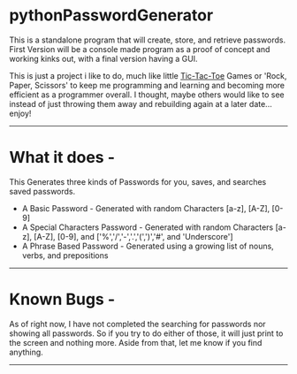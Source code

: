 # pythonPasswordGenerator

<p>This is a standalone program that will create, store, and retrieve passwords.  First Version will be a console made program as a proof of concept and working kinks out, with a final version having a GUI.</p>

<p>This is just a project i like to do, much like little <a href="https://github.com/matthewBeckwith/TeachBradPython_Tic-Tac-Toe/tree/gfx">Tic-Tac-Toe</a> Games or 'Rock, Paper, Scissors' to keep me programming and learning and becoming more efficient as a programmer overall. I thought, maybe others would like to see instead of just throwing them away and rebuilding again at a later date... enjoy!</p>
<hr>

# What it does -

This Generates three kinds of Passwords for you, saves, and searches saved passwords.

* A Basic Password - Generated with random Characters [a-z], [A-Z], [0-9]
* A Special Characters Password - Generated with random Characters [a-z], [A-Z], [0-9], and ['%','/','-','.','(',')','#', and 'Underscore']
* A Phrase Based Password - Generated using a growing list of nouns, verbs, and prepositions
---

# Known Bugs -

<p>As of right now, I have not completed the searching for passwords nor showing all passwords.  So if you try to do either of those, it will just print to the screen and nothing more.  Aside from that, let me know if you find anything.</p>
<hr>
